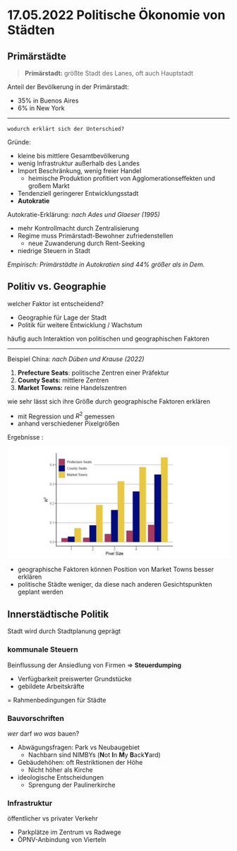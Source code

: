# 17.05.2022 Politische Ökonomie von Städten



## Primärstädte

> **Primärstadt:** größte Stadt des Lanes, oft auch Hauptstadt

Anteil der Bevölkerung in der Primärstadt: 

- 35% in Buenos Aires
- 6% in New York

---

`wodurch erklärt sich der Unterschied?`

Gründe:

- kleine bis mittlere Gesamtbevölkerung 
- wenig Infrastruktur außerhalb des Landes
- Import Beschränkung, wenig freier Handel
    - heimische Produktion profitiert von Agglomerationseffekten und großem Markt
- Tendenziell geringerer Entwicklungsstadt
- **Autokratie**



Autokratie-Erklärung: *nach Ades und Glaeser (1995)*

- mehr Kontrollmacht durch Zentralisierung
- Regime muss Primärstadt-Bewohner zufriedenstellen
    - neue Zuwanderung durch Rent-Seeking
- niedrige Steuern in Stadt

*Empirisch: Primärstädte in Autokratien sind 44% größer als in Dem.*



## Politiv vs. Geographie 

welcher Faktor ist entscheidend?

- Geographie für Lage der Stadt
- Politik für weitere Entwicklung / Wachstum

häufig auch Interaktion von politischen und geographischen Faktoren 

---

Beispiel China: *nach Düben und Krause (2022)*

1. **Prefecture Seats**: politische Zentren einer Präfektur
2. **County Seats:** mittlere Zentren
3. **Market Towns:** reine Handelszentren

wie sehr lässt sich ihre Größe durch geographische Faktoren erklären

- mit Regression und $R^2$ gemessen
- anhand verschiedener Pixelgrößen

Ergebnisse :

![2022-05-17_10.03.12](../images/2022-05-17_10.03.12.jpg)

- geographische Faktoren können Position von Market Towns besser erklären
- politische Städte weniger, da diese nach anderen Gesichtspunkten geplant werden



## Innerstädtische Politik

Stadt wird durch Stadtplanung geprägt

### kommunale Steuern

Beinflussung der Ansiedlung von Firmen => **Steuerdumping**

- Verfügbarkeit preiswerter Grundstücke
- gebildete Arbeitskräfte

= Rahmenbedingungen für Städte



### Bauvorschriften

*wer* darf *wo was* bauen?

- Abwägungsfragen: Park vs Neubaugebiet 
    - Nachbarn sind NIMBYs (**N**ot **I**n **M**y **B**ack**Y**ard)
- Gebäudehöhen: oft Restriktionen der Höhe
    - Nicht höher als Kirche
- ideologische Entscheidungen
    - Sprengung der Paulinerkirche

### Infrastruktur

öffentlicher vs privater Verkehr

- Parkplätze im Zentrum vs Radwege
- ÖPNV-Anbindung von Vierteln